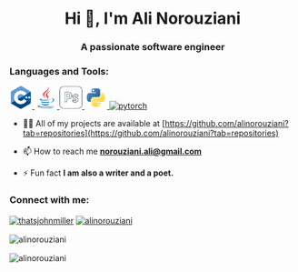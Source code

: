 <h1 align="center">Hi 👋, I'm Ali Norouziani</h1>
<h3 align="center">A passionate software engineer</h3>
<h3 align="left">Languages and Tools:</h3>
<p align="left"> <a href="https://www.w3schools.com/cpp/" target="_blank" rel="noreferrer"> <img src="https://raw.githubusercontent.com/devicons/devicon/master/icons/cplusplus/cplusplus-original.svg" alt="cplusplus" width="40" height="40"/> </a> <a href="https://www.java.com" target="_blank" rel="noreferrer"> <img src="https://raw.githubusercontent.com/devicons/devicon/master/icons/java/java-original.svg" alt="java" width="40" height="40"/> </a> <a href="https://www.photoshop.com/en" target="_blank" rel="noreferrer"> <img src="https://raw.githubusercontent.com/devicons/devicon/master/icons/photoshop/photoshop-line.svg" alt="photoshop" width="40" height="40"/> </a> <a href="https://www.python.org" target="_blank" rel="noreferrer"> <img src="https://raw.githubusercontent.com/devicons/devicon/master/icons/python/python-original.svg" alt="python" width="40" height="40"/> </a> <a href="https://pytorch.org/" target="_blank" rel="noreferrer"> <img src="https://www.vectorlogo.zone/logos/pytorch/pytorch-icon.svg" alt="pytorch" width="40" height="40"/> </a> </p>


- 👨‍💻 All of my projects are available at [https://github.com/alinorouziani?tab=repositories](https://github.com/alinorouziani?tab=repositories)

- 📫 How to reach me **norouziani.ali@gmail.com**

- ⚡ Fun fact **I am also a writer and a poet.**

<h3 align="left">Connect with me:</h3>
<p align="left">
<a href="https://twitter.com/thatsjohnmiller" target="blank"><img align="center" src="https://raw.githubusercontent.com/rahuldkjain/github-profile-readme-generator/master/src/images/icons/Social/twitter.svg" alt="thatsjohnmiller" height="30" width="40" /></a>
<a href="https://instagram.com/alinorouziani" target="blank"><img align="center" src="https://raw.githubusercontent.com/rahuldkjain/github-profile-readme-generator/master/src/images/icons/Social/instagram.svg" alt="alinorouziani" height="30" width="40" /></a>
</p>


<p><img align="center" src="https://github-readme-stats.vercel.app/api/top-langs?username=alinorouziani&show_icons=true&locale=en&layout=compact" alt="alinorouziani" /></p>

<p><img align="center" src="https://github-readme-streak-stats.herokuapp.com/?user=alinorouziani&" alt="alinorouziani" /></p>
